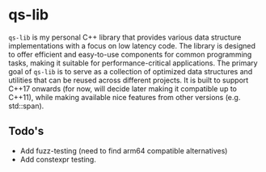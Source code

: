 # qs-lib

`qs-lib` is my personal C++ library that provides various data structure implementations with a focus on low latency code. The library is designed to offer efficient and easy-to-use components for common programming tasks, making it suitable for performance-critical applications.
The primary goal of `qs-lib` is to serve as a collection of optimized data structures and utilities that can be reused across different projects.
It is built to support C++17 onwards (for now, will decide later making it compatible up to C++11), while making available nice features from other versions (e.g. std::span).


## Todo's

- Add fuzz-testing (need to find arm64 compatible alternatives)
- Add constexpr testing.
